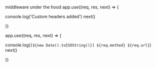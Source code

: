 middleware under the hood
app.use((req, res, next) => {

  console.log('Custom headers added')
  next()

})

app.use((req, res, next) => {

  console.log(`[${new Date().toISOString()}] ${req.method} ${req.url}`)
  next()

})

